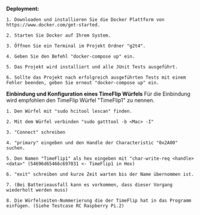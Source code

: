 **Deployment:**

    1. Downloaden und installieren Sie die Docker Plattform von https://www.docker.com/get-started.
    
    2. Starten Sie Docker auf Ihrem System.
    
    3. Öffnen Sie ein Terminal im Projekt Ordner "g2t4".
    
    4. Geben Sie den Befehl "docker-compose up" ein.
    
    5. Das Projekt wird installiert und alle JUnit Tests ausgeführt.
    
    6. Sollte das Projekt nach erfolgreich ausgeführten Tests mit einem Fehler beenden, geben Sie erneut "docker-compose up" ein.



**Einbindung und Konfiguration eines TimeFlip Würfels**
Für die Einbindung wird empfohlen den TimeFlip Würfel "TimeFlip1" zu nennen.

    1. Den Würfel mit "sudo hcitool lescan" finden.
    
    2. Mit dem Würfel verbinden "sudo gatttool -b <Mac> -I"
    
    3. "Connect" schreiben
    
    4. "primary" eingeben und den Handle der Characteristic "0x2A00" suchen.
    
    5. Den Namen "TimeFlip1" als hex eingeben mit "char-write-req <handle> <data>" (54696d65466c697031 <- TimeFlip1 in Hex)
    
    6. "exit" schreiben und kurze Zeit warten bis der Name übernommen ist.
    
    7. (Bei Batterieausfall kann es vorkommen, dass dieser Vorgang wiederholt werden muss)
    
    8. Die Würfelseiten-Nummerierung die der TimeFlip hat in das Programm einfügen. (Siehe Testcase RC Raspberry Pi.2)